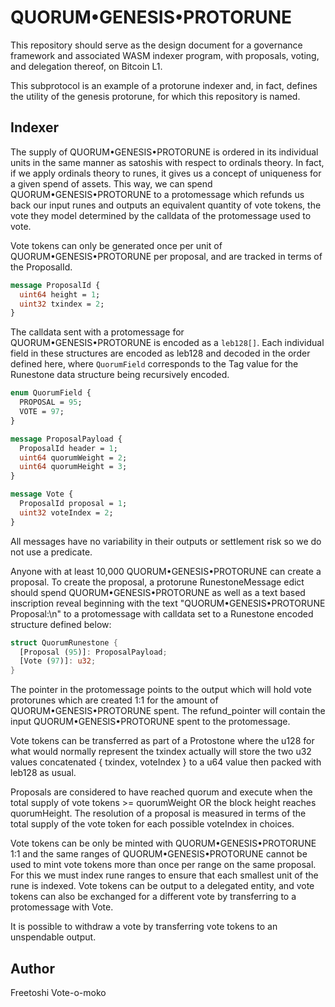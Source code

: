 # QUORUM•GENESIS•PROTORUNE

This repository should serve as the design document for a governance framework and associated WASM indexer program, with proposals, voting, and delegation thereof, on Bitcoin L1.

This subprotocol is an example of a protorune indexer and, in fact, defines the utility of the genesis protorune, for which this repository is named.

## Indexer

The supply of QUORUM•GENESIS•PROTORUNE is ordered in its individual units in the same manner as satoshis with respect to ordinals theory. In fact, if we apply ordinals theory to runes, it gives us a concept of uniqueness for a given spend of assets. This way, we can spend QUORUM•GENESIS•PROTORUNE to a protomessage which refunds us back our input runes and outputs an equivalent quantity of vote tokens, the vote they model determined by the calldata of the protomessage used to vote.

Vote tokens can only be generated once per unit of QUORUM•GENESIS•PROTORUNE per proposal, and are tracked in terms of the ProposalId.

```proto
message ProposalId {
  uint64 height = 1;
  uint32 txindex = 2;
}
```

The calldata sent with a protomessage for QUORUM•GENESIS•PROTORUNE is encoded as a `leb128[]`. Each individual field in these structures are encoded as leb128 and decoded in the order defined here, where `QuorumField` corresponds to the Tag value for the Runestone data structure being recursively encoded.

```proto
enum QuorumField {
  PROPOSAL = 95;
  VOTE = 97;
}

message ProposalPayload {
  ProposalId header = 1;
  uint64 quorumWeight = 2;
  uint64 quorumHeight = 3;
}

message Vote {
  ProposalId proposal = 1;
  uint32 voteIndex = 2;
}

```

All messages have no variability in their outputs or settlement risk so we do not use a predicate.

Anyone with at least 10,000 QUORUM•GENESIS•PROTORUNE can create a proposal. To create the proposal, a protorune RunestoneMessage edict should spend QUORUM•GENESIS•PROTORUNE as well as a text based inscription reveal beginning with the text "QUORUM•GENESIS•PROTORUNE Proposal:\n" to a protomessage with calldata set to a Runestone encoded structure defined below:

```rs
struct QuorumRunestone {
  [Proposal (95)]: ProposalPayload;
  [Vote (97)]: u32;
}
```

The pointer in the protomessage points to the output which will hold vote protorunes which are created 1:1 for the amount of QUORUM•GENESIS•PROTORUNE spent. The refund_pointer will contain the input QUORUM•GENESIS•PROTORUNE spent to the protomessage.

Vote tokens can be transferred as part of a Protostone where the u128 for what would normally represent the txindex actually will store the two u32 values concatenated { txindex, voteIndex } to a u64 value then packed with leb128 as usual.

Proposals are considered to have reached quorum and execute when the total supply of vote tokens >= quorumWeight OR the block height reaches quorumHeight. The resolution of a proposal is measured in terms of the total supply of the vote token for each possible voteIndex in choices.

Vote tokens can be only be minted with QUORUM•GENESIS•PROTORUNE 1:1 and the same ranges of QUORUM•GENESIS•PROTORUNE cannot be used to mint vote tokens more than once per range on the same proposal. For this we must index rune ranges to ensure that each smallest unit of the rune is indexed. Vote tokens can be output to a delegated entity, and vote tokens can also be exchanged for a different vote by transferring to a protomessage with Vote.

It is possible to withdraw a vote by transferring vote tokens to an unspendable output.

## Author

Freetoshi Vote-o-moko
